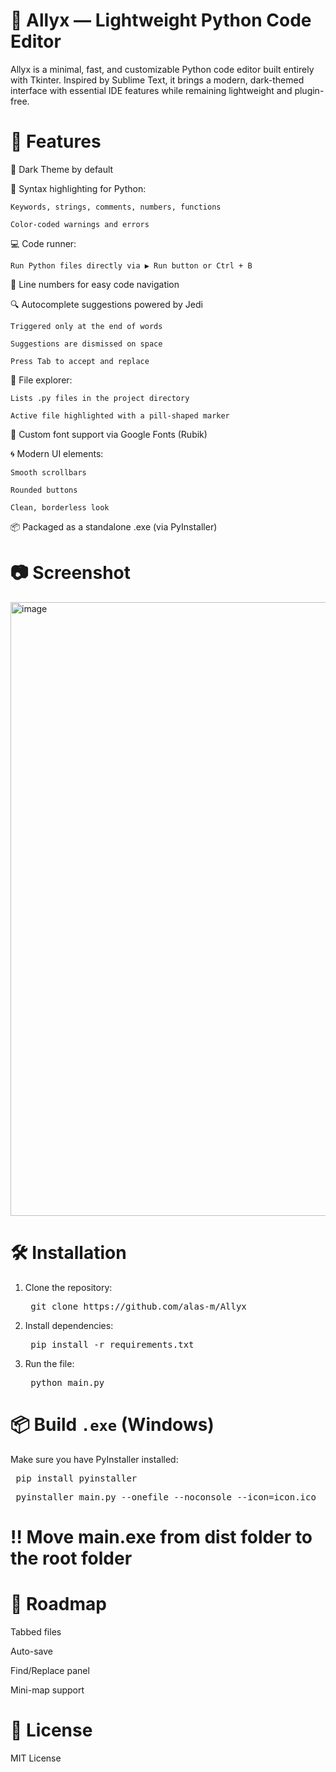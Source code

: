 # 🧠 Allyx — Lightweight Python Code Editor
Allyx is a minimal, fast, and customizable Python code editor built entirely with Tkinter. Inspired by Sublime Text, it brings a modern, dark-themed interface with essential IDE features while remaining lightweight and plugin-free.

# 🚀 Features
🎨 Dark Theme by default

🧠 Syntax highlighting for Python:

```Keywords, strings, comments, numbers, functions```

```Color-coded warnings and errors```

💻 Code runner:

```Run Python files directly via ▶ Run button or Ctrl + B```

🧾 Line numbers for easy code navigation

🔍 Autocomplete suggestions powered by Jedi

```Triggered only at the end of words```

```Suggestions are dismissed on space```

```Press Tab to accept and replace```

📁 File explorer:

```Lists .py files in the project directory```

```Active file highlighted with a pill-shaped marker```

🧰 Custom font support via Google Fonts (Rubik)

🌀 Modern UI elements:

```Smooth scrollbars```

```Rounded buttons```

```Clean, borderless look```

📦 Packaged as a standalone .exe (via PyInstaller)

# 📷 Screenshot
<img width="1919" height="982" alt="image" src="https://github.com/user-attachments/assets/ecfcdcab-a4cf-4887-bdf1-55136b6b7b1e" />


# 🛠 Installation
1. Clone the repository:
   
   <pre> git clone https://github.com/alas-m/Allyx </pre>
   
2. Install dependencies:
   
   <pre> pip install -r requirements.txt </pre>

3. Run the file:
   
   <pre> python main.py </pre>


# 📦 Build ```.exe``` (Windows)
Make sure you have PyInstaller installed:

<pre> pip install pyinstaller  </pre>
<pre> pyinstaller main.py --onefile --noconsole --icon=icon.ico </pre>

# ‼️ Move main.exe from dist folder to the root folder

# 🧩 Roadmap
 Tabbed files

 Auto-save

 Find/Replace panel

 Mini-map support

# 📄 License
MIT License
